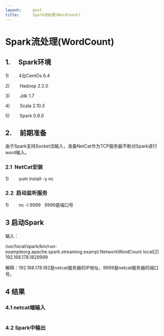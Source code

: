 ```yaml
---
layout:     post
title:      Spark流处理(WordCount)
---
```

<div id="article_content" class="article_content clearfix csdn-tracking-statistics" data-pid="blog" data-mod="popu_307" data-dsm="post">
								            <link rel="stylesheet" href="https://csdnimg.cn/release/phoenix/template/css/ck_htmledit_views-f76675cdea.css">
						<div class="htmledit_views" id="content_views">
                
<h1>Spark流处理(WordCount)</h1>
<h2>1.     Spark环境</h2>
<p>1)        4台CentOs 6.4</p>
<p>2)        Hadoop 2.2.0</p>
<p>3)        Jdk 1.7</p>
<p>4)        Scala 2.10.3</p>
<p>5)        Spark 0.9.0</p>
<h2>2.     前期准备</h2>
<p>由于Spark支持Socket流输入，准备NetCat作为TCP服务器不断对Spark进行word输入。</p>
<h3>2.1  NetCat安装</h3>
<p>1)        yum install -y nc</p>
<h3>2.2  启动监听服务</h3>
<p>1)        nc -l 9999   9999是端口号</p>
<h2>3 启动Spark</h2>
<p>输入：</p>
<p>/usr/local/spark/bin/run-exampleorg.apache.spark.streaming.exampl.NetworkWordCount local[2] 192.168.178.1829999</p>
<p>解释：192.168.178.182是netcat服务器的IP地址，9999是netcat服务器的端口号。</p>
<h2>4 结果</h2>
<h3>4.1 netcat端输入</h3>
<div><img src="https://img-blog.csdn.net/20140320195406062?watermark/2/text/aHR0cDovL2Jsb2cuY3Nkbi5uZXQvenp6enpxZg==/font/5a6L5L2T/fontsize/400/fill/I0JBQkFCMA==/dissolve/70/gravity/SouthEast" alt=""><img src="" alt=""></div>
<h3>4.2 Spark中输出</h3>
<div><img src="https://img-blog.csdn.net/20140320195414843?watermark/2/text/aHR0cDovL2Jsb2cuY3Nkbi5uZXQvenp6enpxZg==/font/5a6L5L2T/fontsize/400/fill/I0JBQkFCMA==/dissolve/70/gravity/SouthEast" alt=""><img src="https://img-blog.csdn.net/20140320195422578?watermark/2/text/aHR0cDovL2Jsb2cuY3Nkbi5uZXQvenp6enpxZg==/font/5a6L5L2T/fontsize/400/fill/I0JBQkFCMA==/dissolve/70/gravity/SouthEast" alt=""><br></div>
<div><img src="" alt=""><br></div>
<div><img src="" alt=""><br></div>
<p align="center"></p>
<p> </p>
            </div>
                </div>